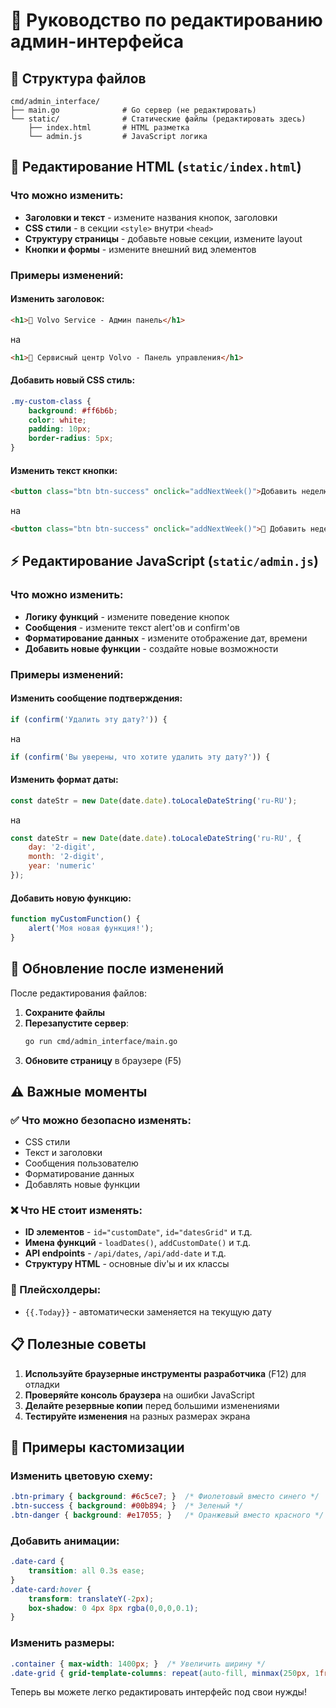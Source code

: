 # 📝 Руководство по редактированию админ-интерфейса

## 📁 Структура файлов

```
cmd/admin_interface/
├── main.go              # Go сервер (не редактировать)
└── static/              # Статические файлы (редактировать здесь)
    ├── index.html       # HTML разметка
    └── admin.js         # JavaScript логика
```

## 🎨 Редактирование HTML (`static/index.html`)

### Что можно изменить:
- **Заголовки и текст** - измените названия кнопок, заголовки
- **CSS стили** - в секции `<style>` внутри `<head>`
- **Структуру страницы** - добавьте новые секции, измените layout
- **Кнопки и формы** - измените внешний вид элементов

### Примеры изменений:

#### Изменить заголовок:
```html
<h1>🚗 Volvo Service - Админ панель</h1>
```
на
```html
<h1>🔧 Сервисный центр Volvo - Панель управления</h1>
```

#### Добавить новый CSS стиль:
```css
.my-custom-class {
    background: #ff6b6b;
    color: white;
    padding: 10px;
    border-radius: 5px;
}
```

#### Изменить текст кнопки:
```html
<button class="btn btn-success" onclick="addNextWeek()">Добавить неделю (следующие 7 дней)</button>
```
на
```html
<button class="btn btn-success" onclick="addNextWeek()">📅 Добавить неделю</button>
```

## ⚡ Редактирование JavaScript (`static/admin.js`)

### Что можно изменить:
- **Логику функций** - измените поведение кнопок
- **Сообщения** - измените текст alert'ов и confirm'ов
- **Форматирование данных** - измените отображение дат, времени
- **Добавить новые функции** - создайте новые возможности

### Примеры изменений:

#### Изменить сообщение подтверждения:
```javascript
if (confirm('Удалить эту дату?')) {
```
на
```javascript
if (confirm('Вы уверены, что хотите удалить эту дату?')) {
```

#### Изменить формат даты:
```javascript
const dateStr = new Date(date.date).toLocaleDateString('ru-RU');
```
на
```javascript
const dateStr = new Date(date.date).toLocaleDateString('ru-RU', {
    day: '2-digit',
    month: '2-digit',
    year: 'numeric'
});
```

#### Добавить новую функцию:
```javascript
function myCustomFunction() {
    alert('Моя новая функция!');
}
```

## 🔄 Обновление после изменений

После редактирования файлов:

1. **Сохраните файлы**
2. **Перезапустите сервер**:
   ```bash
   go run cmd/admin_interface/main.go
   ```
3. **Обновите страницу** в браузере (F5)

## ⚠️ Важные моменты

### ✅ Что можно безопасно изменять:
- CSS стили
- Текст и заголовки
- Сообщения пользователю
- Форматирование данных
- Добавлять новые функции

### ❌ Что НЕ стоит изменять:
- **ID элементов** - `id="customDate"`, `id="datesGrid"` и т.д.
- **Имена функций** - `loadDates()`, `addCustomDate()` и т.д.
- **API endpoints** - `/api/dates`, `/api/add-date` и т.д.
- **Структуру HTML** - основные div'ы и их классы

### 🔧 Плейсхолдеры:
- `{{.Today}}` - автоматически заменяется на текущую дату

## 📋 Полезные советы

1. **Используйте браузерные инструменты разработчика** (F12) для отладки
2. **Проверяйте консоль браузера** на ошибки JavaScript
3. **Делайте резервные копии** перед большими изменениями
4. **Тестируйте изменения** на разных размерах экрана

## 🎯 Примеры кастомизации

### Изменить цветовую схему:
```css
.btn-primary { background: #6c5ce7; }  /* Фиолетовый вместо синего */
.btn-success { background: #00b894; }  /* Зеленый */
.btn-danger { background: #e17055; }   /* Оранжевый вместо красного */
```

### Добавить анимации:
```css
.date-card {
    transition: all 0.3s ease;
}
.date-card:hover {
    transform: translateY(-2px);
    box-shadow: 0 4px 8px rgba(0,0,0,0.1);
}
```

### Изменить размеры:
```css
.container { max-width: 1400px; }  /* Увеличить ширину */
.date-grid { grid-template-columns: repeat(auto-fill, minmax(250px, 1fr)); }  /* Больше карточки */
```

Теперь вы можете легко редактировать интерфейс под свои нужды! 